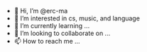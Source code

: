 - 👋 Hi, I’m @erc-ma
- 👀 I’m interested in cs, music, and language
- 🌱 I’m currently learning ...
- 💞️ I’m looking to collaborate on ...
- 📫 How to reach me ...

<!---
erc-ma/erc-ma is a ✨ special ✨ repository because its `README.md` (this file) appears on your GitHub profile.
You can click the Preview link to take a look at your changes.
--->
